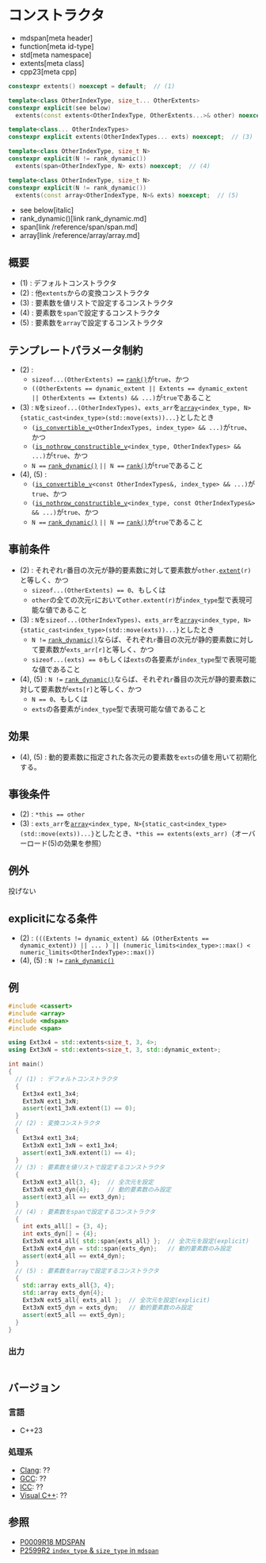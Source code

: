 # コンストラクタ
* mdspan[meta header]
* function[meta id-type]
* std[meta namespace]
* extents[meta class]
* cpp23[meta cpp]

```cpp
constexpr extents() noexcept = default;  // (1)

template<class OtherIndexType, size_t... OtherExtents>
constexpr explicit(see below)
  extents(const extents<OtherIndexType, OtherExtents...>& other) noexcept;  // (2)

template<class... OtherIndexTypes>
constexpr explicit extents(OtherIndexTypes... exts) noexcept;  // (3)

template<class OtherIndexType, size_t N>
constexpr explicit(N != rank_dynamic())
  extents(span<OtherIndexType, N> exts) noexcept;  // (4)

template<class OtherIndexType, size_t N>
constexpr explicit(N != rank_dynamic())
  extents(const array<OtherIndexType, N>& exts) noexcept;  // (5)
```
* see below[italic]
* rank_dynamic()[link rank_dynamic.md]
* span[link /reference/span/span.md]
* array[link /reference/array/array.md]

## 概要
- (1) : デフォルトコンストラクタ
- (2) : 他`extents`からの変換コンストラクタ
- (3) : 要素数を値リストで設定するコンストラクタ
- (4) : 要素数を`span`で設定するコンストラクタ
- (5) : 要素数を`array`で設定するコンストラクタ


## テンプレートパラメータ制約
- (2) :
    - `sizeof...(OtherExtents) ==` [`rank()`](rank.md)が`true`、かつ
    - `((OtherExtents == dynamic_extent || Extents == dynamic_extent || OtherExtents == Extents) && ...)`が`true`であること
- (3) : `N`を`sizeof...(OtherIndexTypes)`、`exts_arr`を[`array`](/reference/array/array.md)`<index_type, N>{static_cast<index_type>(std::move(exts))...}`としたとき
    - `(`[`is_convertible_v`](/reference/type_traits/is_convertible.md)`<OtherIndexTypes, index_type> && ...)`が`true`、かつ
    - `(`[`is_nothrow_constructible_v`](/reference/type_traits/is_nothrow_convertible.md)`<index_type, OtherIndexTypes> && ...)`が`true`、かつ
    - `N ==` [`rank_dynamic()`](rank_dynamic.md) `|| N ==` [`rank()`](rank.md)が`true`であること
- (4), (5) :
    - `(`[`is_convertible_v`](/reference/type_traits/is_convertible.md)`<const OtherIndexTypes&, index_type> && ...)`が`true`、かつ
    - `(`[`is_nothrow_constructible_v`](/reference/type_traits/is_nothrow_convertible.md)`<index_type, const OtherIndexTypes&> && ...)`が`true`、かつ
    - `N ==` [`rank_dynamic()`](rank_dynamic.md) `|| N ==` [`rank()`](rank.md)が`true`であること


## 事前条件
- (2) : それぞれ`r`番目の次元が静的要素数に対して要素数が`other.`[`extent`](extent.md)`(r)`と等しく、かつ
    - `sizeof...(OtherExtents) == 0`、もしくは
    - `other`の全ての次元`r`において`other.extent(r)`が`index_type`型で表現可能な値であること
- (3) : `N`を`sizeof...(OtherIndexTypes)`、`exts_arr`を[`array`](/reference/array/array.md)`<index_type, N>{static_cast<index_type>(std::move(exts))...}`としたとき
    - `N !=` [`rank_dynamic()`](rank_dynamic.md)ならば、それぞれ`r`番目の次元が静的要素数に対して要素数が`exts_arr[r]`と等しく、かつ
    - `sizeof...(exts) == 0`もしくは`exts`の各要素が`index_type`型で表現可能な値であること
- (4), (5) : `N !=` [`rank_dynamic()`](rank_dynamic.md)ならば、それぞれ`r`番目の次元が静的要素数に対して要素数が`exts[r]`と等しく、かつ
    - `N == 0`、もしくは
    - `exts`の各要素が`index_type`型で表現可能な値であること


## 効果
- (4), (5) : 動的要素数に指定された各次元の要素数を`exts`の値を用いて初期化する。


## 事後条件
- (2) : `*this == other`
- (3) : `exts_arr`を[`array`](/reference/array/array.md)`<index_type, N>{static_cast<index_type>(std::move(exts))...}`としたとき、`*this == extents(exts_arr)`（オーバーロード(5)の効果を参照）


## 例外
投げない


## explicitになる条件
- (2) : `(((Extents != dynamic_extent) && (OtherExtents == dynamic_extent)) || ... ) || (numeric_limits<index_type>::max() < numeric_limits<OtherIndexType>::max())`
- (4), (5) : `N !=` [`rank_dynamic()`](rank_dynamic.md)


## 例
```cpp example
#include <cassert>
#include <array>
#include <mdspan>
#include <span>

using Ext3x4 = std::extents<size_t, 3, 4>;
using Ext3xN = std::extents<size_t, 3, std::dynamic_extent>;

int main()
{
  // (1) : デフォルトコンストラクタ
  {
    Ext3x4 ext1_3x4;
    Ext3xN ext1_3xN;
    assert(ext1_3xN.extent(1) == 0);
  }
  // (2) : 変換コンストラクタ
  {
    Ext3x4 ext1_3x4;
    Ext3xN ext1_3xN = ext1_3x4;
    assert(ext1_3xN.extent(1) == 4);
  }
  // (3) : 要素数を値リストで設定するコンストラクタ
  {
    Ext3xN ext3_all{3, 4};  // 全次元を設定
    Ext3xN ext3_dyn{4};     // 動的要素数のみ設定
    assert(ext3_all == ext3_dyn);
  }
  // (4) : 要素数をspanで設定するコンストラクタ
  {
    int exts_all[] = {3, 4};
    int exts_dyn[] = {4};
    Ext3xN ext4_all{ std::span{exts_all} };  // 全次元を設定(explicit)
    Ext3xN ext4_dyn = std::span{exts_dyn};   // 動的要素数のみ設定
    assert(ext4_all == ext4_dyn);
  }
  // (5) : 要素数をarrayで設定するコンストラクタ
  {
    std::array exts_all{3, 4};
    std::array exts_dyn{4};
    Ext3xN ext5_all{ exts_all };  // 全次元を設定(explicit)
    Ext3xN ext5_dyn = exts_dyn;   // 動的要素数のみ設定
    assert(ext5_all == ext5_dyn);
  }
}
```

### 出力
```
```


## バージョン
### 言語
- C++23

### 処理系
- [Clang](/implementation.md#clang): ??
- [GCC](/implementation.md#gcc): ??
- [ICC](/implementation.md#icc): ??
- [Visual C++](/implementation.md#visual_cpp): ??


## 参照
- [P0009R18 MDSPAN](https://www.open-std.org/jtc1/sc22/wg21/docs/papers/2022/p0009r18.html)
- [P2599R2 `index_type` & `size_type` in `mdspan`](https://www.open-std.org/jtc1/sc22/wg21/docs/papers/2022/p2599r2.pdf)
